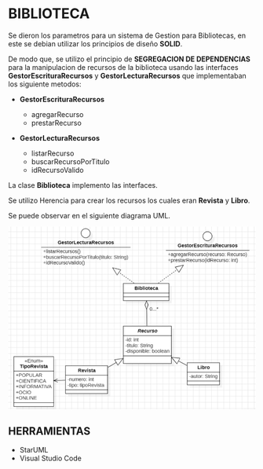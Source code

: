 # BIBLIOTECA 

Se dieron los parametros para un sistema de Gestion para Bibliotecas, en este se debian utilizar los principios de diseño **SOLID**.

De modo que, se utilizo el principio de **SEGREGACION DE DEPENDENCIAS** para la manipulacion de recursos de la biblioteca usando las interfaces **GestorEscrituraRecursos** y **GestorLecturaRecursos** que implementaban los siguiente metodos:

- **GestorEscrituraRecursos**
  - agregarRecurso
  - prestarRecurso

- **GestorLecturaRecursos**
  - listarRecurso
  - buscarRecursoPorTitulo
  - idRecursoValido

La clase **Biblioteca** implemento las interfaces. 

Se utilizo Herencia para crear los recursos los cuales eran **Revista** y **Libro**.

Se puede observar en el siguiente diagrama UML.

![](BibliotecaJaiderMendozaUML.PNG)

## HERRAMIENTAS
- StarUML
- Visual Studio Code
